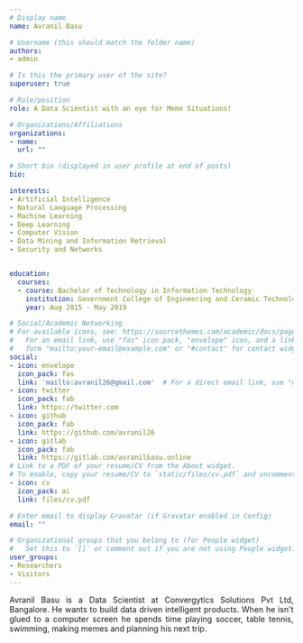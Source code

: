 ```yaml
---
# Display name
name: Avranil Basu

# Username (this should match the folder name)
authors:
- admin

# Is this the primary user of the site?
superuser: true

# Role/position
role: A Data Scientist with an eye for Meme Situations!

# Organizations/Affiliations
organizations:
- name: 
  url: ""

# Short bio (displayed in user profile at end of posts)
bio: 

interests:
- Artificial Intelligence
- Natural Language Processing
- Machine Learning
- Deep Learning
- Computer Vision
- Data Mining and Information Retrieval
- Security and Networks


education:
  courses:
  - course: Bachelor of Technology in Information Technology
    institution: Government College of Engineering and Ceramic Technology, Kolkata, India
    year: Aug 2015 - May 2019

# Social/Academic Networking
# For available icons, see: https://sourcethemes.com/academic/docs/page-builder/#icons
#   For an email link, use "fas" icon pack, "envelope" icon, and a link in the
#   form "mailto:your-email@example.com" or "#contact" for contact widget.
social:
- icon: envelope
  icon_pack: fas
  link: 'mailto:avranil26@gmail.com'  # For a direct email link, use "mailto:test@example.org".
- icon: twitter
  icon_pack: fab
  link: https://twitter.com
- icon: github
  icon_pack: fab
  link: https://github.com/avranil26
- icon: gitlab
  icon_pack: fab
  link: https://gitlab.com/avranilbasu.online
# Link to a PDF of your resume/CV from the About widget.
# To enable, copy your resume/CV to `static/files/cv.pdf` and uncomment the lines below.
- icon: cv
  icon_pack: ai
  link: files/cv.pdf

# Enter email to display Gravatar (if Gravatar enabled in Config)
email: ""

# Organizational groups that you belong to (for People widget)
#   Set this to `[]` or comment out if you are not using People widget.
user_groups:
- Researchers
- Visitors
---
```


<p style='text-align: justify;'> Avranil Basu is a Data Scientist at Convergytics Solutions Pvt Ltd, Bangalore. He wants to build data driven intelligent products. When he isn't glued to a computer screen he spends time playing soccer, table tennis, swimming, making memes and planning his next trip.</p>



